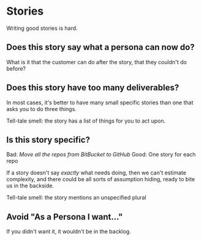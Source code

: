 # Stories

Writing good stories is hard.

## Does this story say what a persona can now do?

What is it that the customer can do after the story, that they couldn't do before?

## Does this story have too many deliverables?

In most cases, it's better to have many small specific stories than one that asks you to do three things.

Tell-tale smell: the story has a list of things for you to act upon.

## Is this story specific?

Bad: _Move all the repos from BitBucket to GitHub_
Good: One story for each repo

If a story doesn't say _exactly_ what needs doing, then we can't estimate complexity, and there could be all sorts of assumption hiding, ready to bite us in the backside.

Tell-tale smell: the story mentions an unspecified plural

## Avoid "As a Persona I want..."

If you didn't want it, it wouldn't be in the backlog.